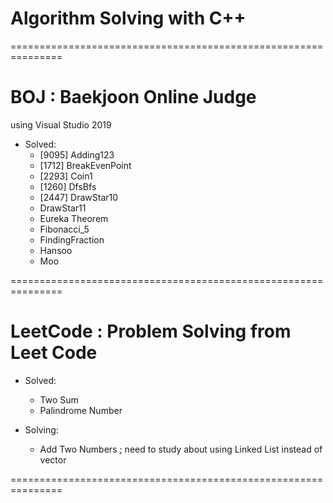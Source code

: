 # Algorithm Solving with C++

===============================================================

# BOJ : Baekjoon Online Judge

using Visual Studio 2019

- Solved:
  - [9095] Adding123
  - [1712] BreakEvenPoint
  - [2293] Coin1
  - [1260] DfsBfs
  - [2447] DrawStar10
  - DrawStar11
  - Eureka Theorem
  - Fibonacci_5
  - FindingFraction
  - Hansoo
  - Moo

===============================================================

# LeetCode : Problem Solving from Leet Code

- Solved:

  - Two Sum
  - Palindrome Number

- Solving:
  - Add Two Numbers ; need to study about using Linked List instead of vector

===============================================================
